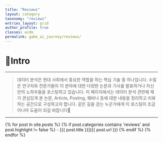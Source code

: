 ```yaml
---
title: "Reviews"
layout: category
taxonomy: "reviews"
entries_layout: grid
author_profile: true
classes: wide
permalink: gabe_ai_journey/reviews/
---
```


# 📌Intro
---
> 데이터 분석은 현대 사회에서 중요한 역할을 하는 핵심 기술 중 하나입니다. 수많은 연구자와 전문가들이 이 분야에 대한 다양한 논문과 기사를 발표하거나 자신만의 노하우들을 포스팅하고 있습니다. 이 페이지에서는 데이터 분석 관련해 제가 관심있게 본 논문, Article, Posting, 웨비나 등에 대한 내용을 정리하고 리뷰하는 공간으로 구성하고자 합니다. 같은 길을 걷는 누군가에게 이 포스팅이 조금이나마 도움이 되길 바랍니다🙏

---

{% for post in site.posts %}
  {% if post.categories contains 'reviews' and post.highlight != false %}
    - [{{ post.title }}]({{ post.url }})
  {% endif %}
{% endfor %}

